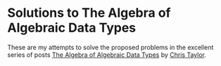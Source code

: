 Solutions to The Algebra of Algebraic Data Types
================================================

These are my attempts to solve the proposed problems in the excellent
series of posts
[The Algebra of Algebraic Data Types](https://chris-taylor.github.io/blog/2013/02/10/the-algebra-of-algebraic-data-types/)
by [Chris Taylor](https://github.com/chris-taylor).

